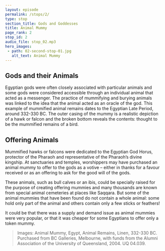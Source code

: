 ```yaml
---
layout: episode
permalink: /stops/2/
type: stop
section_title: Gods and Goddesses
title: Animal Mummy 
page_rank: 2
stop_id: 2
audio_file: stop_02.mp3
hero_images:
 - path: 02-second-stop-01.jpg
   alt_text: Animal Mummy
---
```


## Gods and their Animals 

Egyptian gods were often closely associated with particular animals and some gods were considered accessible through an individual animal that acted as a messenger. The practice of mummifying and burying animals was linked to the idea that the animal acted as an oracle of the god. This example of mummified animal remains dates to the Egyptian Late Period, around 332-330 BC. The outer casing of the mummy is a realistic depiction of a hawk or falcon and the broken bottom reveals the contents: thought to be the mummified remains of a bird. 

## Offering Animals

Mummified hawks or falcons were dedicated to the Egyptian God Horus, protector of the Pharaoh and representative of the Pharaoh’s divine kingship. At sanctuaries and temples, worshippers may have purchased an animal mummy to offer to the gods as a votive – either in thanks for a favour received or as an offering to ask for the good will of the gods.

These animals, such as bull calves or an ibis, could be specially raised for the purpose of creating offering mummies and many thousands are known from special animal cemeteries at places like Saqqara. But some of the animal mummies that have been found do not contain a whole animal: some hold only part of the animal and others contain only a few sticks or feathers!  

It could be that there was a supply and demand issue as animal mummies were very popular, or that it was cheaper for some Egyptians to offer only a token mummy.


> Images: Animal Mummy, Egypt, Animal Remains, Linen, 332-330 BC. Purchased from BC Galleries, Melbourne, with funds from the Alumni Association of the University of Queensland, 2004. UQ 04.039. 
